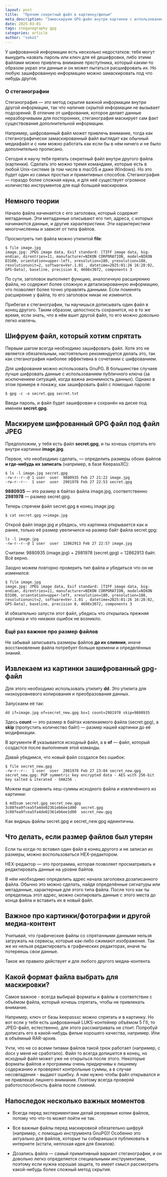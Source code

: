 ```yaml
---
layout: post  
title:  "Прячем секретный файл в картинку/фильм"  
meta_description: "Замаскируем GPG-файл внутри картинки с использованием cat/dd/ls"  
date: 2025-03-01  
tags: steganography gpg
categories: article  
author: "soko1"  
---
```


У шифрованной информации есть несколько недостатков: тебя могут вынудить назвать пароль или ключ для её дешифровки, либо этими файлами можно привлечь внимание преступника, который каким-то образом украл эти данные и он может пытаться расшифровать их. Но любую зашифрованную информацию можно замаскировать под что нибудь другое.

### О стеганографии

Стеганография — это метод скрытия важной информации внутри другой информации, так что наличие скрытой информации не вызывает подозрений. В отличие от шифрования, которое делает данные неразборчивыми для посторонних, стеганография маскирует сам факт существования дополнительной информации. 

Например, шифрованный файл может привлечь внимание, тогда как стеганографически замаскированный файл выглядит как обычный медиафайл и с ним можно работать как если бы в нём ничего и не было дополнительно прописано.

Сегодня я научу тебя прятать секретный файл внутри другого файла (картинки). Сделать это можно  тремя командами, которые есть в любой Unix-системе (в том числе в macOS и даже Windows). Но это будет один из самых простых и примитивных способов. Стеганография — гораздо более сложная наука, и для неё существует огромное количество инструментов для ещё большей маскировки.

## Немного теории

Начало файла начинается с его заголовка, который содержит метаданные. Эти метаданные описывают его тип, адреса, с которых начинаются данные, и другие характеристики. Эти характеристики многочисленны и зависят от типа файлов. 

Просмотреть тип файла можно утилитой **file**:

```
$ file image.jpg
image.jpg: JPEG image data, Exif standard: [TIFF image data, big-endian, direntries=11, manufacturer=NIKON CORPORATION, model=NIKON D3100, orientation=upper-left, xresolution=180, yresolution=188, resolutionunit=2, software=Ver.1.01 , datetime=2025:01:26 16:28:02, GPS-Data], baseline, precision 8, 4608x3072, components 3
```

По сути, заголовок выполняет функцию, аналогичную расширению файла, но содержит более сложную и детализированную информацию, что позволяет более точно управлять данными. Если поменять расширение у файла, то его заголовок никак не изменится.

Прибегая к стеганографии, ты научишься дописывать один файл в конец другого. Таким образом, целостность сохранится, но в то же время, если знать, что в нём вшит другой файл, то его можно довольно легко извлечь.

## Шифруем файл, который хотим спрятать

Первым шагом всегда необходимо зашифровать файл. Хотя это не является обязательным, настоятельно рекомендуется делать это, так как стеганография наиболее эффективна в сочетании с шифрованием.

Для шифрования можно использовать GnuPG. В большинстве случаев лучше шифровать данные с использованием публичного ключа (за исключением ситуаций, когда важна анонимность данных). Однако в этом примере я покажу, как зашифровать файл с помощью пароля:

```
$ gpg -c -o secret.gpg secret.txt 
```

Введи пароль, и файл будет зашифрован и сохранён на диске под именем **secret.gpg**.

## Маскируем шифрованный GPG файл под файл JPEG

Предположим, у тебя есть файл **secret.gpg**, и ты хочешь спрятать его внутри картинки **image.jpg**.

Первое, что необходимо сделать, — определить размеры обоих файлов **и где-нибудь их записать** (например, в базе KeepassXC):

```
$ ls -l image.jpg secret.gpg
-rw-r--r--@ 1 user  user  9880935 Feb 27 21:22 image.jpg
-rw-r--r--  1 user  user  2981978 Feb 27 22:53 secret.gpg
```

**9880935** — это размер в байтах файла image.jpg, соответственно **2981978** — размер secret.gpg.

Теперь спрячем файл secret.gpg в конец image.jpg:

```
$ cat secret.gpg >>image.jpg
```

Открой файл image.jpg и убедись, что картинка открывается как и ранее, только её размер увеличился на размер байт файла secret.gpg:

```
ls -l image.jpg
-rw-r--r--@ 1 user  user  12862913 Feb 27 22:57 image.jpg
```

Считаем: 9880935 (image.jpg) + 2981978 (secret.gpg) = 12862913 байт. Всё верно.

Заодно можем повторно проверить тип файла и убедиться что он не изменился:

```
$ file image.jpg
image.jpg: JPEG image data, Exif standard: [TIFF image data, big-endian, direntries=11, manufacturer=NIKON CORPORATION, model=NIKON D3100, orientation=upper-left, xresolution=180, yresolution=188, resolutionunit=2, software=Ver.1.01 , datetime=2025:01:26 16:28:02, GPS-Data], baseline, precision 8, 4608x3072, components 3
```

И обязательно запусти этот файл, убедись что открылась прежняя картинка и что никаких ошибок не возникло.

### Ещё раз важное про размер файлов

Не забывай записывать размеры файлов **до их слияния**, иначе восстановление файла потребует больше времени и определённых знаний.

## Извлекаем из картинки зашифрованный gpg-файл

Для этого необходимо использовать утилиту **dd**. Это утилита для низкоуровневого копирования и преобразования данных. 

Запускаем её так:

```
dd if=image.jpg of=secret_new.gpg bs=1 count=2981978 skip=9880935
```

Здесь **count** — это размер в байтах извлекаемого файла (secret.gpg), а **skip** (пропустить количество байт) — размер нашей картинки до её модификации.

В аргументе **if** указывается исходный файл, а в **of** — файл, который создастся после выполнения этой команды.

Давай убедимся, что новый файл создался без ошибок:

```
$ file secret_new.gpg
-rw-r--r--  1 user  user  2981978 Feb 27 23:04 secret_new.gpg
secret_new.gpg: PGP symmetric key encrypted data - AES with 256-bit key salted & iterated - SHA256 .
```

Можем еще сравнить хеш-суммы исходного файла и извлечённого из картинки:

```
$ md5sum secret.gpg secret_new.gpg
3c08fea9fcea5fa4de02361eb6ee1d00  secret.gpg
3c08fea9fcea5fa4de02361eb6ee1d00  secret_new.gpg
```

Как видишь файлы secret.gpg и secret_new.gpg идеинтичны.

## Что делать, если размер файлов был утерян

Если ты когда-то вставил один файл в конец другого и не записал их размеры, можно воспользоваться HEX-редактором. 

HEX-редактор — это программа, которая позволяет просматривать и редактировать данные на уровне байтов. 

В нём необходимо определить адрес начала заголовка дозаписанного файла. Обычно это можно сделать, найдя определённые сигнатуры или метаданные, характерные для этого типа файла. После того как ты определишь этот адрес, можно скопировать данные с этого места до конца файла и вставить их в новый файл.

## Важное про картинки/фотографии и другой медиа-контент

Учитывай, что графические файлы со спрятанными данными нельзя загружать на сервисы, которые как-либо сжимают изображения. Так же их нельзя редактировать в графических редакторах, иначе ты потеряешь свои данные. 

Такое же правило действует и для любого другого медиа-контента.

## Какой формат файла выбрать для маскировки?

Самое важное - всегда выбирай форматы и файлы в соответствии с объёмом файла, который хочешь спрятать, чтобы не привлекать внимание.

Например, ключ от базы keepassxc можно спрятать и в картинку. Но вот если у тебя есть шифрованный LUKS-контейнер объёмом 5 Гб, то JPEG-файл, естественно, для этого рассматривать не стоит. Попробуй дописать его в какой-нибудь фильм хорошего качества, например. Или в объёмный RAR-архив.

Учти, что не со всеми типами файлов такой трюк работает (например, с docx у меня не сработало). Файл то всегда допишется в конец, но исходный файл может уже не открыться после этого. Некоторые форматы файлов и программы очень придирчивы к лишнему содержанию и проверяют контрольные суммы, а в случае несовпадения - выдают ошибку. А нам нужно чтобы файл открывался и не привлекал лишнего внимания. Поэтому всегда проверяй работоспособность файла после слияний.


## Напоследок несколько важных моментов


* Всегда перед экспериментами делай резервные копии файлов, потому что что-то может пойти не так.

* Все важные файлы перед маскировкой обязательно шифруй (например, с помощью инструмента GnuPG)! Особенно это актуально для файлов, которые ты собираешься публиковать в интернете (кстати, неплохая идея для бэкапов).

* Дозапись файла — самый примитивный вариант стеганографии, и он довольно легко определяется специальными инструментами, поэтому если нужна хорошая защита, то имеет смысл рассмотреть какой-нибудь более сложный метод скрытия.

